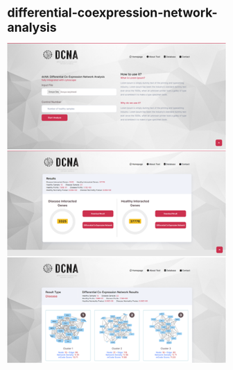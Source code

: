 # differential-coexpression-network-analysis

<img src="https://github.com/tyasird/differential-coexpression-network-analysis/blob/main/screenshots/1.png">

<img src="https://github.com/tyasird/differential-coexpression-network-analysis/blob/main/screenshots/2.png">

<img src="https://github.com/tyasird/differential-coexpression-network-analysis/blob/main/screenshots/3.png">
